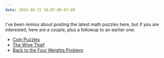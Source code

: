 ```yaml
---
date: 2024-10-15 10:07:00-07:00
---
```


I've been remiss about posting the latest math puzzles here, but if you are interested, here are a couple, plus a followup to an earlier one:

* [Coin Puzzles](https://ninazumel.com/blog/2024-10-08-coin-puzzles/)
* [The Wine Thief](https://ninazumel.com/blog/2024-10-10-wine-thief/)
* [Back to the Four Weights Problem](https://ninazumel.com/blog/2024-10-14-back-to-4wts/)
